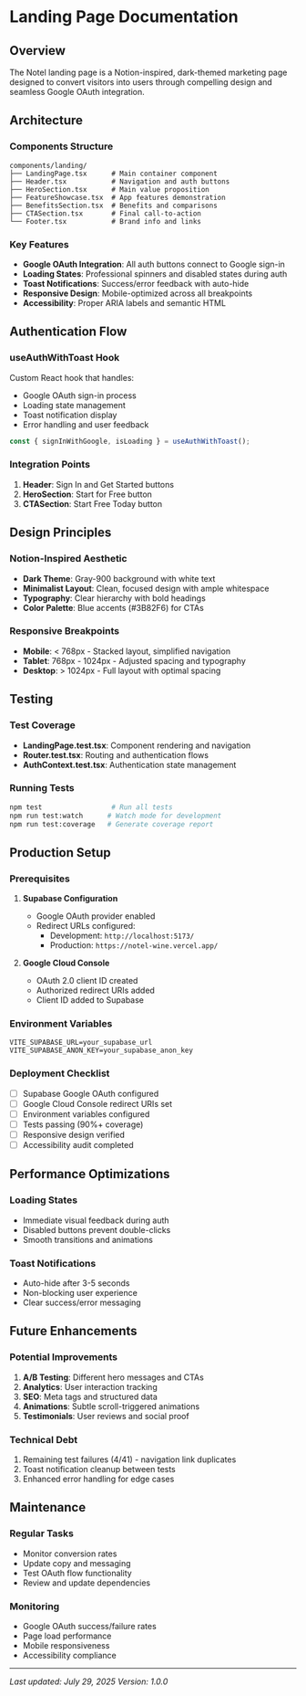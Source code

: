 # Landing Page Documentation

## Overview

The Notel landing page is a Notion-inspired, dark-themed marketing page designed to convert visitors into users through compelling design and seamless Google OAuth integration.

## Architecture

### Components Structure

```
components/landing/
├── LandingPage.tsx      # Main container component
├── Header.tsx           # Navigation and auth buttons
├── HeroSection.tsx      # Main value proposition
├── FeatureShowcase.tsx  # App features demonstration
├── BenefitsSection.tsx  # Benefits and comparisons
├── CTASection.tsx       # Final call-to-action
└── Footer.tsx           # Brand info and links
```

### Key Features

- **Google OAuth Integration**: All auth buttons connect to Google sign-in
- **Loading States**: Professional spinners and disabled states during auth
- **Toast Notifications**: Success/error feedback with auto-hide
- **Responsive Design**: Mobile-optimized across all breakpoints
- **Accessibility**: Proper ARIA labels and semantic HTML

## Authentication Flow

### useAuthWithToast Hook

Custom React hook that handles:
- Google OAuth sign-in process
- Loading state management
- Toast notification display
- Error handling and user feedback

```typescript
const { signInWithGoogle, isLoading } = useAuthWithToast();
```

### Integration Points

1. **Header**: Sign In and Get Started buttons
2. **HeroSection**: Start for Free button
3. **CTASection**: Start Free Today button

## Design Principles

### Notion-Inspired Aesthetic
- **Dark Theme**: Gray-900 background with white text
- **Minimalist Layout**: Clean, focused design with ample whitespace
- **Typography**: Clear hierarchy with bold headings
- **Color Palette**: Blue accents (#3B82F6) for CTAs

### Responsive Breakpoints
- **Mobile**: < 768px - Stacked layout, simplified navigation
- **Tablet**: 768px - 1024px - Adjusted spacing and typography
- **Desktop**: > 1024px - Full layout with optimal spacing

## Testing

### Test Coverage
- **LandingPage.test.tsx**: Component rendering and navigation
- **Router.test.tsx**: Routing and authentication flows
- **AuthContext.test.tsx**: Authentication state management

### Running Tests
```bash
npm test                 # Run all tests
npm run test:watch      # Watch mode for development
npm run test:coverage   # Generate coverage report
```

## Production Setup

### Prerequisites

1. **Supabase Configuration**
   - Google OAuth provider enabled
   - Redirect URLs configured:
     - Development: `http://localhost:5173/`
     - Production: `https://notel-wine.vercel.app/`

2. **Google Cloud Console**
   - OAuth 2.0 client ID created
   - Authorized redirect URIs added
   - Client ID added to Supabase

### Environment Variables

```env
VITE_SUPABASE_URL=your_supabase_url
VITE_SUPABASE_ANON_KEY=your_supabase_anon_key
```

### Deployment Checklist

- [ ] Supabase Google OAuth configured
- [ ] Google Cloud Console redirect URIs set
- [ ] Environment variables configured
- [ ] Tests passing (90%+ coverage)
- [ ] Responsive design verified
- [ ] Accessibility audit completed

## Performance Optimizations

### Loading States
- Immediate visual feedback during auth
- Disabled buttons prevent double-clicks
- Smooth transitions and animations

### Toast Notifications
- Auto-hide after 3-5 seconds
- Non-blocking user experience
- Clear success/error messaging

## Future Enhancements

### Potential Improvements
1. **A/B Testing**: Different hero messages and CTAs
2. **Analytics**: User interaction tracking
3. **SEO**: Meta tags and structured data
4. **Animations**: Subtle scroll-triggered animations
5. **Testimonials**: User reviews and social proof

### Technical Debt
1. Remaining test failures (4/41) - navigation link duplicates
2. Toast notification cleanup between tests
3. Enhanced error handling for edge cases

## Maintenance

### Regular Tasks
- Monitor conversion rates
- Update copy and messaging
- Test OAuth flow functionality
- Review and update dependencies

### Monitoring
- Google OAuth success/failure rates
- Page load performance
- Mobile responsiveness
- Accessibility compliance

---

*Last updated: July 29, 2025*
*Version: 1.0.0*
